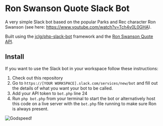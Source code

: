# Ron Swanson Quote Slack Bot

A very simple Slack bot based on the popular Parks and Rec character Ron Swanson (see here: https://www.youtube.com/watch?v=Tch4v0L0GHA).

Built using the [jclg/php-slack-bot](https://github.com/jclg/php-slack-bot) framework and the [Ron Swanson Quote API](https://github.com/jamesseanwright/ron-swanson-quotes).

## Install
If you want to use the Slack bot in your workspace follow these instructions:

1. Check out this repository
2. Go to `https://[YOUR WORKSPACE].slack.com/services/new/bot` and fill out the details of what you want your bot to be called.
3. Add your API token to `bot.php` line 24
4. Run `php bot.php` from your terminal to start the bot or alternatively host this code on a live server with the `bot.php` file running to make sure Ron is always present.

![Godspeed!](https://media.giphy.com/media/sDjIG2QtbXKta/giphy.gif)